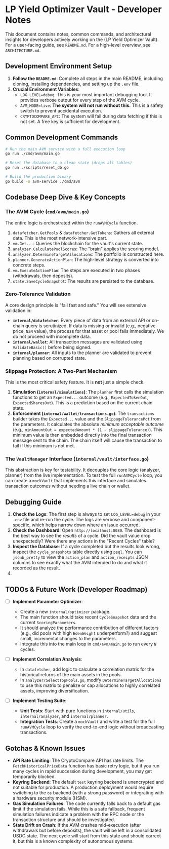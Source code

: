 # LP Yield Optimizer Vault - Developer Notes

This document contains notes, common commands, and architectural insights for developers actively working on the (LP Yield Optimizer Vault). For a user-facing guide, see `README.md`. For a high-level overview, see `ARCHITECTURE.md`.

## Development Environment Setup

1.  **Follow the `README.md`**: Complete all steps in the main README, including cloning, installing dependencies, and setting up the `.env` file.
3.  **Crucial Environment Variables**:
    *   `LOG_LEVEL=debug`: This is your most important debugging tool. It provides verbose output for every step of the AVM cycle.
    *   `AVM_MODE=live`: **The system will not run without this.** This is a safety switch to prevent accidental execution.
    *   `CRYPTOCOMPARE_API`: The system will fail during data fetching if this is not set. A free key is sufficient for development.

## Common Development Commands

```sh
# Run the main AVM service with a full execution loop
go run ./cmd/avm/main.go

# Reset the database to a clean state (drops all tables)
go run ./scripts/reset_db.go

# Build the production binary
go build -o avm-service ./cmd/avm
```

## Codebase Deep Dive & Key Concepts

### The AVM Cycle (`cmd/avm/main.go`)

The entire logic is orchestrated within the `runAVMCycle` function.
1.  `datafetcher.GetPools` & `datafetcher.GetTokens`: Gathers all external data. This is the most network-intensive part.
2.  `vm.Get...`: Queries the blockchain for the vault's current state.
3.  `analyzer.CalculatePoolScores`: The "brain" applies the scoring model.
4.  `analyzer.DetermineTargetAllocations`: The portfolio is constructed here.
5.  `planner.GenerateActionPlan`: The high-level strategy is converted into concrete steps.
6.  `vm.ExecuteActionPlan`: The steps are executed in two phases (withdrawals, then deposits).
7.  `state.SaveCycleSnapshot`: The results are persisted to the database.

### Zero-Tolerance Validation

A core design principle is "fail fast and safe." You will see extensive validation in:
-   **`internal/datafetcher`**: Every piece of data from an external API or on-chain query is scrutinized. If data is missing or invalid (e.g., negative price, `NaN` value), the process for that asset or pool fails immediately. We do not proceed with incomplete data.
-   **`internal/wallet`**: All transaction messages are validated using `ValidateBasic()` before being signed.
-   **`internal/planner`**: All inputs to the planner are validated to prevent planning based on corrupted state.

### Slippage Protection: A Two-Part Mechanism

This is the most critical safety feature. It is **not** just a simple check.
1.  **Simulation (`internal/simulations`)**: The `planner` first calls the simulation functions to get an `Expected...` outcome (e.g., `ExpectedTokenOut`, `ExpectedSharesOut`). This is a prediction based on the current chain state.
2.  **Enforcement (`internal/wallet/transactions.go`)**: The `transactions` builder takes the `Expected...` value and the `SlippageTolerancePct` from the parameters. It calculates the absolute *minimum acceptable outcome* (e.g., `minAmountOut = expectedAmount * (1 - slippageTolerance)`). This minimum value is then embedded directly into the final transaction message sent to the chain. The chain itself will cause the transaction to fail if this minimum is not met.

### The `VaultManager` Interface (`internal/vault/interface.go`)

This abstraction is key for testability. It decouples the core logic (analyzer, planner) from the live implementation. To test the full `runAVMCycle` loop, you can create a `mockVault` that implements this interface and simulates transaction outcomes without needing a live chain or wallet.

## Debugging Guide

1.  **Check the Logs**: The first step is always to set `LOG_LEVEL=debug` in your `.env` file and re-run the cycle. The logs are verbose and component-specific, which helps narrow down where an issue occurred.
2.  **Check the Dashboard**: Open `http://localhost:8080`. The dashboard is the best way to see the *results* of a cycle. Did the vault value drop unexpectedly? Were there any actions in the "Recent Cycles" table?
3.  **Inspect the Database**: If a cycle completed but the results look wrong, inspect the `cycle_snapshots` table directly using `psql`. You can `jsonb_pretty` to view the `action_plan` and `action_receipts` JSON columns to see exactly what the AVM intended to do and what it recorded as the result.
4.  
## TODOs & Future Work (Developer Roadmap)

-   [ ] **Implement Parameter Optimizer**:
    -   Create a new `internal/optimizer` package.
    -   The main function should take recent `CycleSnapshot` data and the current `ScoringParameters`.
    -   It should analyze the performance contribution of different factors (e.g., did pools with high `EdenWeight` underperform?) and suggest small, incremental changes to the parameters.
    -   Integrate this into the main loop in `cmd/avm/main.go` to run every `N` cycles.

-   [ ] **Implement Correlation Analysis**:
    -   In `datafetcher`, add logic to calculate a correlation matrix for the historical returns of the main assets in the pools.
    -   In `analyzer/SelectTopPools.go`, modify `DetermineTargetAllocations` to use this matrix to penalize or cap allocations to highly correlated assets, improving diversification.

-   [ ] **Implement Testing Suite**:
    -   **Unit Tests**: Start with pure functions in `internal/utils`, `internal/analyzer`, and `internal/planner`.
    -   **Integration Tests**: Create a `mockVault` and write a test for the full `runAVMCycle` loop to verify the end-to-end logic without broadcasting transactions.

## Gotchas & Known Issues

-   **API Rate Limiting**: The CryptoCompare API has rate limits. The `FetchHistoricalPriceData` function has basic retry logic, but if you run many cycles in rapid succession during development, you may get temporarily blocked.
-   **Keyring Backend**: The default `test` keyring backend is unencrypted and not suitable for production. A production deployment would require switching to the `os` backend (with a strong password) or integrating with a hardware security module (HSM).
-   **Gas Simulation Failures**: The code currently falls back to a default gas limit if the simulation fails. While this is a safe fallback, frequent simulation failures indicate a problem with the RPC node or the transaction structure and should be investigated.
-   **State Drift on Crash**: If the AVM crashes mid-execution (after withdrawals but before deposits), the vault will be left in a consolidated USDC state. The next cycle will start from this state and should correct it, but this is a known complexity of autonomous systems.
